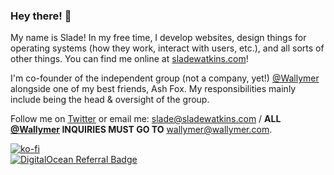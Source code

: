 ###  Hey there! :wave:

My name is Slade! In my free time, I develop websites, design things for operating systems (how they work, interact with users, etc.), and all sorts of other things. You can find me online at [sladewatkins.com](https://www.sladewatkins.com)!

I'm co-founder of the independent group (not a company, yet!) [@Wallymer](https://github.com/Wallymer) alongside one of my best friends, Ash Fox. My responsibilities mainly include being the head & oversight of the group.

Follow me on [Twitter](https://twitter.com/sladewatkins) or email me: [slade@sladewatkins.com](slade@sladewatkins.com) / **ALL [@Wallymer](https://github.com/Wallymer) INQUIRIES MUST GO TO** [wallymer@wallymer.com](mailto:wallymer@wallymer.com).

[![ko-fi](https://ko-fi.com/img/githubbutton_sm.svg)](https://ko-fi.com/O4O34KS9A)  
[![DigitalOcean Referral Badge](https://web-platforms.sfo2.cdn.digitaloceanspaces.com/WWW/Badge%201.svg)](https://www.digitalocean.com/?refcode=a9649c6c2971&utm_campaign=Referral_Invite&utm_medium=Referral_Program&utm_source=badge)
